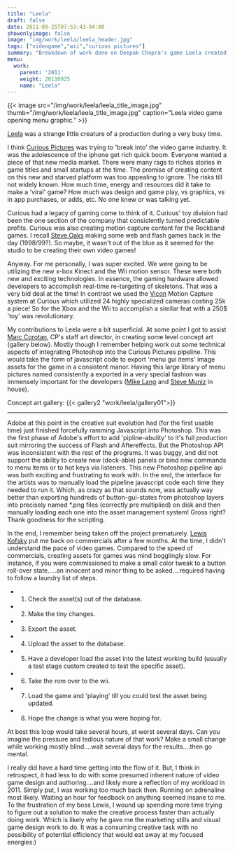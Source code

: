 ```yaml
---
title: "Leela"
draft: false
date: 2011-09-25T07:53:43-04:00
showonlyimage: false
image: "img/work/leela/leela_header.jpg"
tags: ["videogame","wii","curious pictures"]
summary: "Breakdown of work done on Deepak Chopra's game Leela created for the wii and xbox."
menu:
  work:
    parent: '2011'
    weight: 20110925
    name: "Leela"
---
```




{{< image src="/img/work/leela/leela_title_image.jpg" thumb="/img/work/leela/leela_title_image.jpg" caption="Leela video game opening menu graphic." >}}





[Leela](https://en.wikipedia.org/wiki/List_of_Wii_games) was a strange little creature of a production during a very busy time.

I think [Curious Pictures](https://en.wikipedia.org/wiki/Curious_Pictures) was trying to 'break into' the video game industry. It was the adolescence of the iphone get rich quick boom. Everyone wanted a piece of that new media market. There were many rags to riches stories in game titles and small startups at the time. The promise of creating content on this new and starved platform was too appealing to ignore. The risks till not widely known. How much time, energy and resources did it take to make a 'viral' game? How much was design and game play, vs graphics, vs in app purchases, or adds, etc. No one knew or was talking yet.

Curious had a legacy of gaming come to think of it. Curious' toy division had been the one section of the company that consistently turned predictable profits. Curious was also creating motion capture content for the Rockband games. I recall [Steve Oaks](http://www.imdb.com/name/nm1016099/) making some web and flash games back in the day (1998/99?). So maybe, it wasn't out of the blue as it seemed for the studio to be creating their own video games!

Anyway.
For me personally, I was super excited. We were going to be utilizing the new x-box Kinect and the Wii motion sensor. These were both new and exciting technologies. In essence, the gaming hardware allowed developers to accomplish real-time re-targeting of skeletons. That was a very bid deal at the time! In contrast we used the [Vicon](http://www.vicon.com/) Motion Capture system at Curious which utilized 24 highly specialized cameras costing 25k a piece! So for the Xbox and the Wii to accomplish a similar feat with a 250$ 'toy' was revolutionary.


My contributions to Leela were a bit superficial. At some point I got to assist [Marc Corotan](https://www.imdb.com/name/nm3155864/), CP's staff art director, in creating some level concept art (gallery below). Mostly though I remember helping work out some technical aspects of integrating Photoshop into the Curious Pictures pipeline. This would take the form of javascript code to export 'menu gui items' image assets for the game in a consistent manor. Having this large library of menu pictures named consistently a exported in a very special fashion was immensely important for the developers ([Mike Lang](https://www.imdb.com/name/nm4469721/) and [Steve Muniz](https://www.imdb.com/name/nm2618274) in house).


Concept art gallery:
{{< gallery2 "work/leela/gallery01">}}

---
Adobe at this point in the creative suit evolution had (for the first usable time) just finished forcefully ramming Javascript into Photoshop. This was the first phase of Adobe's effort to add 'pipline-abulity' to it's full production suit mirroring the success of Flash and Aftereffects. But the Photoshop API was inconsistent with the rest of the programs. It was buggy, and did not support the ability to create new (dock-able) panels or bind new commands to menu items or to hot keys via listeners. This new Photoshop pipeline api was both exciting and frustrating to work with. In the end, the interface for the artists was to manually load the pipeline javascript code each time they needed to run it. Which, as crazy as that sounds now, was actually way better than exporting hundreds of button-gui-states from photoshop layers into precisely named *.png files (correctly pre multiplied) on disk and then manually loading each one into the asset management system! Gross right? Thank goodness for the scripting.


In the end, I remember being taken off the project prematurely. [Lewis Kofsky](https://www.imdb.com/name/nm2572946) put me back on commercials after a few months. At the time, I didn't understand the pace of video games. Compared to the speed of commercials, creating assets for games was mind bogglingly slow. For instance, if you were commissioned to make a small color tweak to a button roll-over state.....an innocent and minor thing to be asked....required having to follow a laundry list of steps.

- 1. Check the asset(s) out of the database.
- 2. Make the tiny changes.
- 3. Export the asset.
- 4. Upload the asset to the database.
- 5. Have a developer load the asset into the latest working build (usually a test stage custom created to test the specific asset).
- 6. Take the rom over to the wii.
- 7. Load the game and 'playing' till you could test the asset being updated.
- 8. Hope the change is what you were hoping for.

At best this loop would take several hours, at worst several days. Can you imagine the pressure and tedious nature of that work? Make a small change while working mostly blind....wait several days for the results....then go mental.

I really did have a hard time getting into the flow of it. But, I think in retrospect, it had less to do with some presumed inherent nature of video game design and authoring....and likely more a reflection of my workload in 2011. Simply put, I was working too much back then. Running on adrenaline most likely. Waiting an hour for feedback on anything seemed insane to me. To the frustration of my boss Lewis, I wound up spending more time trying to figure out a solution to make the creative process faster than actually doing work. Which is likely why he gave me the marketing stills and visual game design work to do. It was a consuming creative task with no possibility of potential efficiency that would eat away at my focused energies:)
